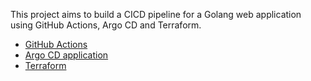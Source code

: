 This project aims to build a CICD pipeline for a Golang web application using GitHub Actions, Argo CD and Terraform.

- [GitHub Actions](https://github.com/indikaimk/cicd-web-app/tree/main/.github/workflows)
- [Argo CD application](https://github.com/indikaimk/cicd-argo-cd)
- [Terraform](https://github.com/indikaimk/cicd-staging-cluster)
